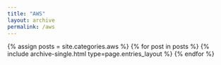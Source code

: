 ```yaml
---
title: "AWS"
layout: archive
permalink: /aws
---
```


{% assign posts = site.categories.aws %}
{% for post in posts %} {% include archive-single.html type=page.entries_layout %} {% endfor %}